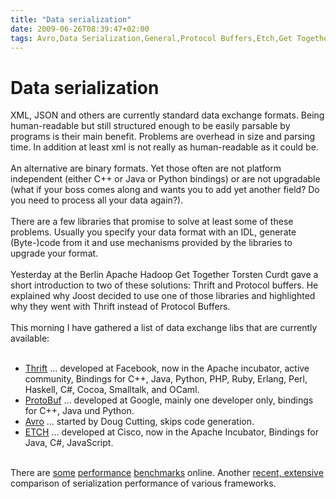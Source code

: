 ```yaml
---
title: "Data serialization"
date: 2009-06-26T08:39:47+02:00
tags: Avro,Data Serialization,General,Protocol Buffers,Etch,Get Together,Thrift,
---
```


# Data serialization


XML, JSON and others are currently standard data exchange formats. Being human-readable but still structured enough to 
be easily parsable by programs is their main benefit. Problems are overhead in size and parsing time. In addition at 
least xml is not really as human-readable as it could be.<br><br>An alternative are binary formats. Yet those often are 
not platform independent (either C++ or Java or Python bindings) or are not upgradable (what if your boss comes along 
and wants you to add yet another field? Do you need to process all your data again?).<br><br>There are a few libraries 
that promise to solve at least some of these problems. Usually you specify your data format with an IDL, generate 
(Byte-)code from it and use mechanisms provided by the libraries to upgrade your format.<br><br>Yesterday at the Berlin 
Apache Hadoop Get Together Torsten Curdt gave a short introduction to two of these solutions: Thrift and Protocol 
buffers. He explained why Joost decided to use one of those libraries and highlighted why they went with Thrift instead 
of Protocol Buffers.<br><br>This morning I have gathered a list of data exchange libs that are currently 
available:<br><ul><br><li><a href="http://incubator.apache.org/thrift/">Thrift</a> ... developed at Facebook, now in 
the Apache incubator, active community, Bindings for C++, Java, Python, PHP, Ruby, Erlang, Perl, Haskell, C#, Cocoa, 
Smalltalk, and OCaml.<br><li><a href="http://code.google.com/p/protobuf">ProtoBuf</a> ... developed at Google, mainly 
one developer only, bindings for C++, Java und Python.<br><li><a href="http://wiki.apache.org/hadoop/Avro">Avro</a> ... 
started by Doug Cutting, skips code generation.<br><li><a href="http://cwiki.apache.org/ETCH/index.html">ETCH</a> ... 
developed at Cisco, now in the Apache Incubator, Bindings for Java, C#, JavaScript.<br></ul><br>There are <a 
href="http://blog.oskarsson.nu/2009/04/avro-serialization-follow-up.html">some</a> <a 
href="http://code.google.com/p/thrift-protobuf-compare/">performance</a> <a 
href="http://mail-archives.apache.org/mod_mbox/hadoop-avro-dev/200905.mbox/%3C2C52DBBEC4855C438BB330CB0D3B46590131C93D@S
NV-EXVS01.ds.corp.yahoo.com%3E">benchmarks</a> online. Another <a 
href="http://code.google.com/p/thrift-protobuf-compare/wiki/Benchmarking">recent, extensive</a> comparison of 
serialization performance of various frameworks.
